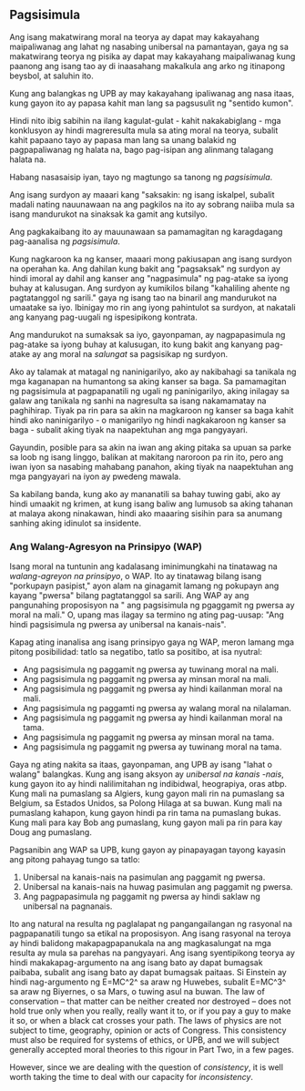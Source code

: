 ## Pagsisimula

Ang isang makatwirang moral na teorya ay dapat may kakayahang maipaliwanag ang lahat ng nasabing unibersal na pamantayan, gaya ng sa makatwirang teorya ng pisika ay dapat may kakayahang maipaliwanag kung paanong ang isang tao ay di inaasahang makalkula ang arko ng itinapong beysbol, at saluhin ito.

Kung ang balangkas ng UPB ay may kakayahang ipaliwanag ang nasa itaas, kung gayon ito ay papasa kahit man lang sa pagsusulit ng "sentido kumon".

Hindi nito ibig sabihin na ilang kagulat-gulat - kahit nakakabiglang - mga konklusyon ay hindi magreresulta mula sa ating moral na teorya, subalit kahit papaano tayo ay papasa man lang sa unang balakid ng pagpapaliwanag ng halata na, bago pag-isipan ang alinmang talagang halata na.

Habang nasasaisip iyan, tayo ng magtungo sa tanong ng *pagsisimula*.

Ang isang surdyon ay maaari kang "saksakin: ng isang iskalpel, subalit madali nating nauunawaan na ang pagkilos na ito ay sobrang naiiba mula sa isang mandurukot na sinaksak ka gamit ang kutsilyo.

Ang pagkakaibang ito ay mauunawaan sa pamamagitan ng karagdagang pag-aanalisa ng *pagsisimula*.

Kung nagkaroon ka ng kanser, maaari mong pakiusapan ang isang surdyon na operahan ka. Ang dahilan kung bakit ang "pagsaksak" ng surdyon ay hindi imoral ay dahil ang kanser ang "nagpasimula" ng pag-atake sa iyong buhay at kalusugan. Ang surdyon ay kumikilos bilang "kahaliling ahente ng pagtatanggol ng sarili." gaya ng isang tao na binaril ang mandurukot na umaatake sa iyo. Ibinigay mo rin ang iyong pahintulot sa surdyon, at nakatali ang kanyang pag-uugali ng ispesipikong kontrata.

Ang mandurukot na sumaksak sa iyo, gayonpaman, ay nagpapasimula ng pag-atake sa iyong buhay at kalusugan, ito kung bakit ang kanyang pag-atake ay ang moral na *salungat* sa pagsisikap ng surdyon.

Ako ay talamak at matagal ng naninigarilyo, ako ay nakibahagi sa tanikala ng mga kaganapan na humantong sa aking kanser sa baga. Sa pamamagitan ng pagsisimula at pagpapanatili ng ugali ng paninigarilyo, aking inilagay sa galaw ang tanikala ng sanhi na nagresulta sa isang nakamamatay na paghihirap. Tiyak pa rin para sa akin na magkaroon ng kanser sa baga kahit hindi ako naninigarilyo - o manigarilyo ng hindi nagkakaroon ng kanser sa baga - subalit aking tiyak na naapektuhan ang mga pangyayari.

Gayundin, posible para sa akin na iwan ang aking pitaka sa upuan sa parke sa loob ng isang linggo, balikan at makitang naroroon pa rin ito, pero ang iwan iyon sa nasabing mahabang panahon, aking tiyak na naapektuhan ang mga pangyayari na iyon ay pwedeng mawala.

Sa kabilang banda, kung ako ay mananatili sa bahay tuwing gabi, ako ay hindi umaakit ng krimen, at kung isang baliw ang lumusob sa aking tahanan at malaya akong ninakawan, hindi ako maaaring sisihin para sa anumang sanhing aking idinulot sa insidente.

### Ang Walang-Agresyon na Prinsipyo (WAP)

Isang moral na tuntunin ang kadalasang iminimungkahi na tinatawag na *walang-agreyon na prinsipyo*, o WAP. Ito ay tinatawag bilang isang "porkupayn pasipist," ayon alam na ginagamit lamang ng pokupayn ang kayang "pwersa" bilang pagtatanggol sa sarili. Ang WAP ay ang pangunahing proposisyon na " ang pagsisimula ng pgaggamit ng pwersa ay moral na mali." O, upang mas ilagay sa termino ng ating pag-uusap: "Ang hindi pagsisimula ng pwersa ay unibersal na kanais-nais".

Kapag ating inanalisa ang isang prinsipyo gaya ng WAP, meron lamang mga pitong posibilidad: tatlo sa negatibo, tatlo sa positibo, at isa nyutral:

- Ang pagsisimula ng paggamit ng pwersa ay tuwinang moral na mali.
- Ang pagsisimula ng paggamit ng pwersa ay minsan moral na mali.
- Ang pagsisimula ng paggamit ng pwersa ay hindi kailanman moral na mali.
- Ang pagsisimula ng paggamti ng pwersa ay walang moral na nilalaman.
- Ang pagsisimula ng paggamit ng pwersa ay hindi kailanman moral na tama.
- Ang pagsisimula ng paggamit ng pwersa ay minsan moral na tama.
- Ang pagsisimula ng paggamit ng pwersa ay tuwinang moral na tama.

Gaya ng ating nakita sa itaas, gayonpaman, ang UPB ay isang "lahat o walang" balangkas. Kung ang isang aksyon ay *unibersal na kanais -nais*, kung gayon ito ay hindi nalilimitahan ng indibidwal, heograpiya, oras atbp. Kung mali na pumaslang sa Algiers, kung gayon mali rin na pumaslang sa Belgium, sa Estados Unidos, sa Polong Hilaga at sa buwan. Kung mali na pumaslang kahapon, kung gayon hindi pa rin tama na pumaslang bukas. Kung mali para kay Bob ang pumaslang, kung gayon mali pa rin para kay Doug ang pumaslang.

Pagsanibin ang WAP sa UPB, kung gayon ay pinapayagan tayong kayasin ang pitong pahayag tungo sa tatlo:

1. Unibersal na kanais-nais na pasimulan ang paggamit ng pwersa.
2. Unibersal na kanais-nais na huwag pasimulan ang paggamit ng pwersa.
3. Ang pagpapasimula ng paggamit ng pwersa ay hindi saklaw ng unibersal na pagnanais.

Ito ang natural na resulta ng paglalapat ng pangangailangan ng rasyonal na pagpapanatili tungo sa etikal na proposisyon. Ang isang rasyonal na teroya ay hindi balidong makapagpapanukala na ang magkasalungat na mga resulta ay mula sa parehas na pangyayari. Ang isang syentipikong teorya ay hindi makakapag-argumento na ang isang bato ay dapat bumagsak paibaba, subalit ang isang bato ay dapat bumagsak paitaas. Si Einstein ay hindi nag-argumento ng E=MC^2^ sa araw ng Huwebes, subalit E=MC^3^ sa araw ng Biyernes, o sa Mars, o tuwing asul na buwan. The law of conservation – that matter can be neither created nor destroyed – does not hold true only when you really, really want it to, or if you pay a guy to make it so, or when a black cat crosses your path. The laws of physics are not subject to time, geography, opinion or acts of Congress. This consistency must also be required for systems of ethics, or UPB, and we will subject generally accepted moral theories to this rigour in Part Two, in a few pages.

However, since we are dealing with the question of *consistency*, it is well worth taking the time to deal with our capacity for *inconsistency*.